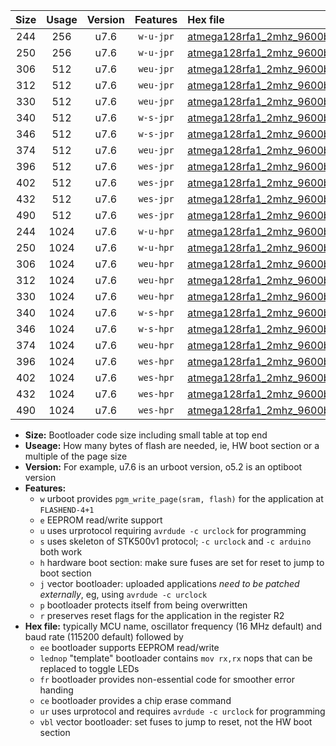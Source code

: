 |Size|Usage|Version|Features|Hex file|
|:-:|:-:|:-:|:-:|:--|
|244|256|u7.6|`w-u-jpr`|[atmega128rfa1_2mhz_9600bps_ur_vbl.hex](https://raw.githubusercontent.com/stefanrueger/urboot/main/atmega128rfa1_2mhz_9600bps_ur_vbl.hex)|
|250|256|u7.6|`w-u-jpr`|[atmega128rfa1_2mhz_9600bps_lednop_ur_vbl.hex](https://raw.githubusercontent.com/stefanrueger/urboot/main/atmega128rfa1_2mhz_9600bps_lednop_ur_vbl.hex)|
|306|512|u7.6|`weu-jpr`|[atmega128rfa1_2mhz_9600bps_ee_ur_vbl.hex](https://raw.githubusercontent.com/stefanrueger/urboot/main/atmega128rfa1_2mhz_9600bps_ee_ur_vbl.hex)|
|312|512|u7.6|`weu-jpr`|[atmega128rfa1_2mhz_9600bps_ee_lednop_ur_vbl.hex](https://raw.githubusercontent.com/stefanrueger/urboot/main/atmega128rfa1_2mhz_9600bps_ee_lednop_ur_vbl.hex)|
|330|512|u7.6|`weu-jpr`|[atmega128rfa1_2mhz_9600bps_ee_lednop_fr_ur_vbl.hex](https://raw.githubusercontent.com/stefanrueger/urboot/main/atmega128rfa1_2mhz_9600bps_ee_lednop_fr_ur_vbl.hex)|
|340|512|u7.6|`w-s-jpr`|[atmega128rfa1_2mhz_9600bps_vbl.hex](https://raw.githubusercontent.com/stefanrueger/urboot/main/atmega128rfa1_2mhz_9600bps_vbl.hex)|
|346|512|u7.6|`w-s-jpr`|[atmega128rfa1_2mhz_9600bps_lednop_vbl.hex](https://raw.githubusercontent.com/stefanrueger/urboot/main/atmega128rfa1_2mhz_9600bps_lednop_vbl.hex)|
|374|512|u7.6|`weu-jpr`|[atmega128rfa1_2mhz_9600bps_ee_lednop_fr_ce_ur_vbl.hex](https://raw.githubusercontent.com/stefanrueger/urboot/main/atmega128rfa1_2mhz_9600bps_ee_lednop_fr_ce_ur_vbl.hex)|
|396|512|u7.6|`wes-jpr`|[atmega128rfa1_2mhz_9600bps_ee_vbl.hex](https://raw.githubusercontent.com/stefanrueger/urboot/main/atmega128rfa1_2mhz_9600bps_ee_vbl.hex)|
|402|512|u7.6|`wes-jpr`|[atmega128rfa1_2mhz_9600bps_ee_lednop_vbl.hex](https://raw.githubusercontent.com/stefanrueger/urboot/main/atmega128rfa1_2mhz_9600bps_ee_lednop_vbl.hex)|
|432|512|u7.6|`wes-jpr`|[atmega128rfa1_2mhz_9600bps_ee_lednop_fr_vbl.hex](https://raw.githubusercontent.com/stefanrueger/urboot/main/atmega128rfa1_2mhz_9600bps_ee_lednop_fr_vbl.hex)|
|490|512|u7.6|`wes-jpr`|[atmega128rfa1_2mhz_9600bps_ee_lednop_fr_ce_vbl.hex](https://raw.githubusercontent.com/stefanrueger/urboot/main/atmega128rfa1_2mhz_9600bps_ee_lednop_fr_ce_vbl.hex)|
|244|1024|u7.6|`w-u-hpr`|[atmega128rfa1_2mhz_9600bps_ur.hex](https://raw.githubusercontent.com/stefanrueger/urboot/main/atmega128rfa1_2mhz_9600bps_ur.hex)|
|250|1024|u7.6|`w-u-hpr`|[atmega128rfa1_2mhz_9600bps_lednop_ur.hex](https://raw.githubusercontent.com/stefanrueger/urboot/main/atmega128rfa1_2mhz_9600bps_lednop_ur.hex)|
|306|1024|u7.6|`weu-hpr`|[atmega128rfa1_2mhz_9600bps_ee_ur.hex](https://raw.githubusercontent.com/stefanrueger/urboot/main/atmega128rfa1_2mhz_9600bps_ee_ur.hex)|
|312|1024|u7.6|`weu-hpr`|[atmega128rfa1_2mhz_9600bps_ee_lednop_ur.hex](https://raw.githubusercontent.com/stefanrueger/urboot/main/atmega128rfa1_2mhz_9600bps_ee_lednop_ur.hex)|
|330|1024|u7.6|`weu-hpr`|[atmega128rfa1_2mhz_9600bps_ee_lednop_fr_ur.hex](https://raw.githubusercontent.com/stefanrueger/urboot/main/atmega128rfa1_2mhz_9600bps_ee_lednop_fr_ur.hex)|
|340|1024|u7.6|`w-s-hpr`|[atmega128rfa1_2mhz_9600bps.hex](https://raw.githubusercontent.com/stefanrueger/urboot/main/atmega128rfa1_2mhz_9600bps.hex)|
|346|1024|u7.6|`w-s-hpr`|[atmega128rfa1_2mhz_9600bps_lednop.hex](https://raw.githubusercontent.com/stefanrueger/urboot/main/atmega128rfa1_2mhz_9600bps_lednop.hex)|
|374|1024|u7.6|`weu-hpr`|[atmega128rfa1_2mhz_9600bps_ee_lednop_fr_ce_ur.hex](https://raw.githubusercontent.com/stefanrueger/urboot/main/atmega128rfa1_2mhz_9600bps_ee_lednop_fr_ce_ur.hex)|
|396|1024|u7.6|`wes-hpr`|[atmega128rfa1_2mhz_9600bps_ee.hex](https://raw.githubusercontent.com/stefanrueger/urboot/main/atmega128rfa1_2mhz_9600bps_ee.hex)|
|402|1024|u7.6|`wes-hpr`|[atmega128rfa1_2mhz_9600bps_ee_lednop.hex](https://raw.githubusercontent.com/stefanrueger/urboot/main/atmega128rfa1_2mhz_9600bps_ee_lednop.hex)|
|432|1024|u7.6|`wes-hpr`|[atmega128rfa1_2mhz_9600bps_ee_lednop_fr.hex](https://raw.githubusercontent.com/stefanrueger/urboot/main/atmega128rfa1_2mhz_9600bps_ee_lednop_fr.hex)|
|490|1024|u7.6|`wes-hpr`|[atmega128rfa1_2mhz_9600bps_ee_lednop_fr_ce.hex](https://raw.githubusercontent.com/stefanrueger/urboot/main/atmega128rfa1_2mhz_9600bps_ee_lednop_fr_ce.hex)|

- **Size:** Bootloader code size including small table at top end
- **Useage:** How many bytes of flash are needed, ie, HW boot section or a multiple of the page size
- **Version:** For example, u7.6 is an urboot version, o5.2 is an optiboot version
- **Features:**
  + `w` urboot provides `pgm_write_page(sram, flash)` for the application at `FLASHEND-4+1`
  + `e` EEPROM read/write support
  + `u` uses urprotocol requiring `avrdude -c urclock` for programming
  + `s` uses skeleton of STK500v1 protocol; `-c urclock` and `-c arduino` both work
  + `h` hardware boot section: make sure fuses are set for reset to jump to boot section
  + `j` vector bootloader: uploaded applications *need to be patched externally*, eg, using `avrdude -c urclock`
  + `p` bootloader protects itself from being overwritten
  + `r` preserves reset flags for the application in the register R2
- **Hex file:** typically MCU name, oscillator frequency (16 MHz default) and baud rate (115200 default) followed by
  + `ee` bootloader supports EEPROM read/write
  + `lednop` "template" bootloader contains `mov rx,rx` nops that can be replaced to toggle LEDs
  + `fr` bootloader provides non-essential code for smoother error handing
  + `ce` bootloader provides a chip erase command
  + `ur` uses urprotocol and requires `avrdude -c urclock` for programming
  + `vbl` vector bootloader: set fuses to jump to reset, not the HW boot section
